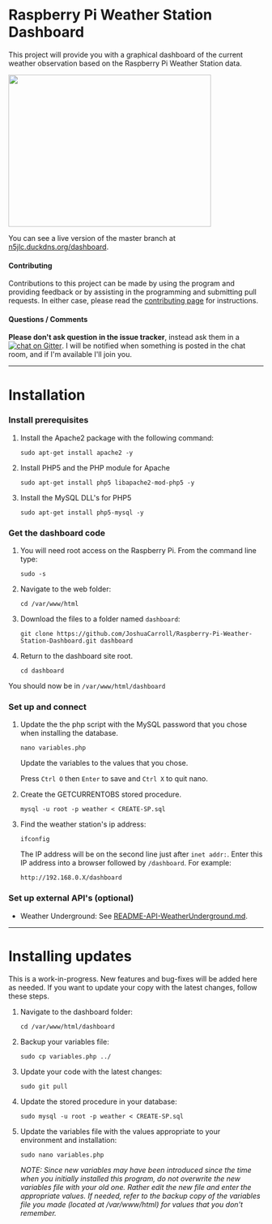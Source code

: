Raspberry Pi Weather Station Dashboard
======================================

This project will provide you with a graphical dashboard of the current weather observation based on the Raspberry Pi Weather Station data.

<img src="http://shrinktheweb.snapito.io/v2/webshot/spu-ea68c8-ogi2-3cwn3bmfojjlb56e?size=800x0&screen=1024x768&url=http%3A%2F%2Fn5jlc.duckdns.org%2Fdashboard" width="400" height="300">

You can see a live version of the master branch at [n5jlc.duckdns.org/dashboard](http://n5jlc.duckdns.org/dashboard).

#### Contributing

Contributions to this project can be made by using the program and providing feedback or by assisting in the programming and submitting pull requests. In either case, please read the [contributing page](https://github.com/JoshuaCarroll/Raspberry-Pi-Weather-Station-Dashboard/blob/master/CONTRIBUTING.md) for instructions.

#### Questions / Comments

**Please don't ask question in the issue tracker**, instead ask them in a [![chat on Gitter](https://badges.gitter.im/JoshuaCarroll/Raspberry-Pi-Weather-Station-Dashboard.svg)](https://gitter.im/JoshuaCarroll/Raspberry-Pi-Weather-Station-Dashboard?utm_source=badge&utm_medium=badge&utm_campaign=pr-badge).  I will be notified when something is posted in the chat room, and if I'm available I'll join you.

----------

# Installation

### Install prerequisites


1. Install the Apache2 package with the following command:

    `sudo apt-get install apache2 -y`

2. Install PHP5 and the PHP module for Apache

    `sudo apt-get install php5 libapache2-mod-php5 -y`

3. Install the MySQL DLL's for PHP5 

    `sudo apt-get install php5-mysql -y`

### Get the dashboard code

1. You will need root access on the Raspberry Pi. From the command line type:

    `sudo -s`

2. Navigate to the web folder:

    `cd /var/www/html`

3. Download the files to a folder named `dashboard`:

    `git clone https://github.com/JoshuaCarroll/Raspberry-Pi-Weather-Station-Dashboard.git dashboard`
  
4. Return to the dashboard site root.

    `cd dashboard`

You should now be in `/var/www/html/dashboard`

### Set up and connect
  
1. Update the the php script with the MySQL password that you chose when installing the database.

    `nano variables.php`
  
    Update the variables to the values that you chose.
  
    Press `Ctrl O` then `Enter` to save and `Ctrl X` to quit nano.
    
2. Create the GETCURRENTOBS stored procedure.

    `mysql -u root -p weather < CREATE-SP.sql`

3. Find the weather station's ip address:

    `ifconfig`
  
    The IP address will be on the second line just after `inet addr:`. Enter this IP address into a browser followed by `/dashboard`. For example:

    `http://192.168.0.X/dashboard`
  
### Set up external API's (optional)

- Weather Underground: See [README-API-WeatherUnderground.md](README-API-WeatherUnderground.md).
  
----------

# Installing updates

This is a work-in-progress. New features and bug-fixes will be added here as needed. If you want to update your copy with the latest changes, follow these steps.

1. Navigate to the dashboard folder:

    `cd /var/www/html/dashboard`
    
2. Backup your variables file:

    `sudo cp variables.php ../`
    
3. Update your code with the latest changes:

    `sudo git pull`
    
4. Update the stored procedure in your database:

    `sudo mysql -u root -p weather < CREATE-SP.sql`
    
5. Update the variables file with the values appropriate to your environment and installation:

    `sudo nano variables.php`
    
    *NOTE: Since new variables may have been introduced since the time when you initially installed this program, do not overwrite the new variables file with your old one. Rather edit the new file and enter the appropriate values. If needed, refer to the backup copy of the variables file you made (located at /var/www/html) for values that you don't remember.*
